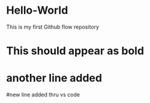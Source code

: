 # Hello-World
This is my first Github flow repository
# This should appear as bold
# another line added
#new line added thru vs code

